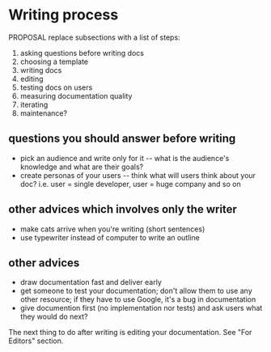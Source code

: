 Writing process
===============

PROPOSAL replace subsections with a list of steps:

1. asking questions before writing docs
2. choosing a template
3. writing docs
4. editing
5. testing docs on users
6. measuring documentation quality
7. iterating
8. maintenance?

questions you should answer before writing
------------------------------------------

- pick an audience and write only for it -- what is the audience's
  knowledge and what are their goals? 
- create personas of your users -- think what will users think about
  your doc? i.e. user = single developer, user = huge company and so on    

other advices which involves only the writer
--------------------------------------------

- make cats arrive when you're writing (short sentences)
- use typewriter instead of computer to write an outline

other advices
-------------

- draw documentation fast and deliver early 
- get someone to test your documentation; don't allow them to use any
  other resource; if they have to use Google, it's a bug in documentation
- give documention first (no implementation nor tests) and ask users
  what they would do next?


The next thing to do after writing is editing your documentation. See "For Editors" section.
